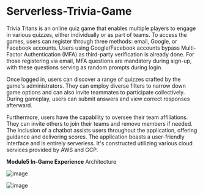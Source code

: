 # Serverless-Trivia-Game

Trivia Titans is an online quiz game that enables multiple players to engage in various quizzes, either individually or as part of teams. To access the games, users can register through three methods: email, Google, or Facebook accounts. Users using Google/Facebook accounts bypass Multi-Factor Authentication (MFA) as third-party verification is already done. For those registering via email, MFA questions are mandatory during sign-up, with these questions serving as random prompts during login.

Once logged in, users can discover a range of quizzes crafted by the game's administrators. They can employ diverse filters to narrow down game options and can also invite teammates to participate collectively. During gameplay, users can submit answers and view correct responses afterward.

Furthermore, users have the capability to oversee their team affiliations. They can invite others to join their teams and remove members if needed. The inclusion of a chatbot assists users throughout the application, offering guidance and delivering scores. The application boasts a user-friendly interface and is entirely serverless. It's constructed utilizing various cloud services provided by AWS and GCP.

**Module5 In-Game Experience**
Architecture

![image](https://github.com/Kovarthanan-murugan/Serverless-Trivia-Game/assets/90558927/c5457599-057d-4a35-abbe-fd630339e3be)

![image](https://github.com/Kovarthanan-murugan/Serverless-Trivia-Game/assets/90558927/4a7c26d3-af73-487a-89ea-601d0cd5c934)
